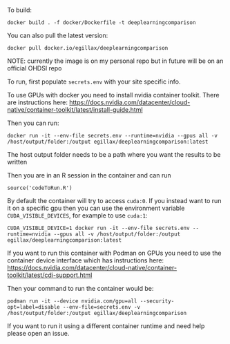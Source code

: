 To build:

```docker build . -f docker/Dockerfile -t deeplearningcomparison```

You can also pull the latest version:

```docker pull docker.io/egillax/deeplearningcomparison```

NOTE: currently the image is on my personal repo but in future will be on an official OHDSI repo

To run, first populate ```secrets.env``` with your site specific info. 

To use GPUs with docker you need to install nvidia container toolkit. There are instructions here: https://docs.nvidia.com/datacenter/cloud-native/container-toolkit/latest/install-guide.html

Then you can run:

```docker run -it --env-file secrets.env --runtime=nvidia --gpus all -v /host/output/folder:/output egillax/deeplearningcomparison:latest```

The host output folder needs to be a path where you want the results to be written

Then you are in an R session in the container and can run

```source('codeToRun.R')```

By default the container will try to access `cuda:0`. If you instead want to run it on a specific gpu then you can use the environment variable `CUDA_VISIBLE_DEVICES`, for example to use `cuda:1`:

```CUDA_VISIBLE_DEVICE=1 docker run -it --env-file secrets.env --runtime=nvidia --gpus all -v /host/output/folder:/output egillax/deeplearningcomparison:latest```

If you want to run this container with Podman on GPUs you need to use the container device interface which has instructions here:
https://docs.nvidia.com/datacenter/cloud-native/container-toolkit/latest/cdi-support.html

Then your command to run the container would be:

```podman run -it --device nvidia.com/gpu=all --security-opt=label=disable --env-file=secrets.env -v /host/output/folder:/output egillax/deeplearningcomparison```

If you want to run it using a different container runtime and need help please open an issue.